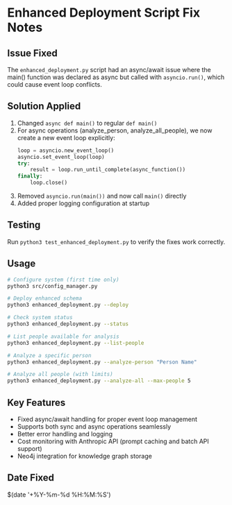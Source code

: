 # Enhanced Deployment Script Fix Notes

## Issue Fixed
The `enhanced_deployment.py` script had an async/await issue where the main() function was declared as async but called with `asyncio.run()`, which could cause event loop conflicts.

## Solution Applied
1. Changed `async def main()` to regular `def main()`
2. For async operations (analyze_person, analyze_all_people), we now create a new event loop explicitly:
   ```python
   loop = asyncio.new_event_loop()
   asyncio.set_event_loop(loop)
   try:
       result = loop.run_until_complete(async_function())
   finally:
       loop.close()
   ```
3. Removed `asyncio.run(main())` and now call `main()` directly
4. Added proper logging configuration at startup

## Testing
Run `python3 test_enhanced_deployment.py` to verify the fixes work correctly.

## Usage
```bash
# Configure system (first time only)
python3 src/config_manager.py

# Deploy enhanced schema
python3 enhanced_deployment.py --deploy

# Check system status
python3 enhanced_deployment.py --status

# List people available for analysis
python3 enhanced_deployment.py --list-people

# Analyze a specific person
python3 enhanced_deployment.py --analyze-person "Person Name"

# Analyze all people (with limits)
python3 enhanced_deployment.py --analyze-all --max-people 5
```

## Key Features
- Fixed async/await handling for proper event loop management
- Supports both sync and async operations seamlessly
- Better error handling and logging
- Cost monitoring with Anthropic API (prompt caching and batch API support)
- Neo4j integration for knowledge graph storage

## Date Fixed
$(date '+%Y-%m-%d %H:%M:%S')
